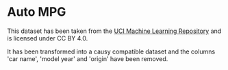 # Auto MPG

This dataset has been taken from the [UCI Machine Learning Repository](https://archive.ics.uci.edu/ml/datasets/auto+mpg) and is licensed under CC BY 4.0.

It has been transformed into a causy compatible dataset and the columns 'car name', 'model year' and 'origin' have been removed.
